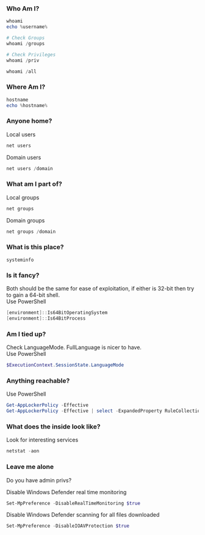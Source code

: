 ### Who Am I?
```powershell
whoami
echo %username%

# Check Groups
whoami /groups

# Check Privileges
whoami /priv

whoami /all
```

### Where Am I?
```powershell
hostname
echo %hostname%
```
### Anyone home?
Local users
```powershell
net users
```

Domain users
```powershell
net users /domain
```
### What am I part of?
Local groups
```powershell
net groups
```

Domain groups
```powershell
net groups /domain
```
### What is this place?
```text
systeminfo
```
### Is it fancy?
Both should be the same for ease of exploitation, if either is 32-bit then try to gain a 64-bit shell.  
Use PowerShell
```powershell
[environment]::Is64BitOperatingSystem
[environment]::Is64BitProcess
```
### Am I tied up?
Check LanguageMode. FullLanguage is nicer to have.  
Use PowerShell
```powershell
$ExecutionContext.SessionState.LanguageMode
```
### Anything reachable?
Use PowerShell
```powershell
Get-AppLockerPolicy -Effective
Get-AppLockerPolicy -Effective | select -ExpandedProperty RuleCollections
```
### What does the inside look like?
Look for interesting services
```powershell
netstat -aon
```
### Leave me alone
Do you have admin privs?  

Disable Windows Defender real time monitoring
```powershell
Set-MpPreference -DisableRealTimeMonitoring $true	
```

Disable Windows Defender scanning for all files downloaded
```powershell
Set-MpPreference -DisableIOAVProtection $true	
```